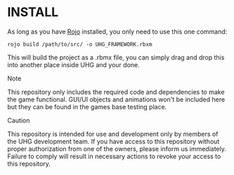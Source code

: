 # INSTALL
As long as you have [Rojo](https://rojo.space/) installed, you only need to use this one command:
```
rojo build /path/to/src/ -o UHG_FRAMEWORK.rbxm
```

This will build the project as a .rbmx file, you can simply drag and drop this into another place inside UHG and your done.

> [!NOTE]
> This repository only includes the required code and dependencies to make the game functional. GUI/UI objects and animations won't be included here but they can be found in the games base testing place.

> [!CAUTION]
> This repository is intended for use and development only by members of the UHG development team. If you have access to this repository without proper authorization from one of the owners, please inform us immediately. Failure to comply will result in necessary actions to revoke your access to this repository.